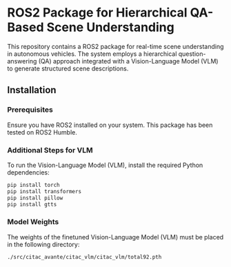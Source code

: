 # ROS2 Package for Hierarchical QA-Based Scene Understanding

This repository contains a ROS2 package for real-time scene understanding in autonomous vehicles. The system employs a hierarchical question-answering (QA) approach integrated with a Vision-Language Model (VLM) to generate structured scene descriptions.

## Installation

### Prerequisites
Ensure you have ROS2 installed on your system. This package has been tested on ROS2 Humble.

### Additional Steps for VLM
To run the Vision-Language Model (VLM), install the required Python dependencies:

```sh
pip install torch
pip install transformers
pip install pillow
pip install gtts
```

### Model Weights
The weights of the finetuned Vision-Language Model (VLM) must be placed in the following directory:

```
./src/citac_avante/citac_vlm/citac_vlm/total92.pth
```


